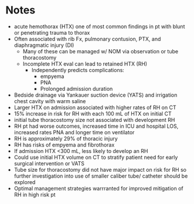 # Notes

- acute hemothorax (HTX) one of most common findings in pt with blunt or penetrating trauma to thorax
- Often associated with rib Fx, pulmonary contusion, PTX, and diaphragmatic injury (DI)
    - Many of these can be managed w/ NOM via observation or tube thoracostomy
    - Incomplete HTX eval can lead to retained HTX (RH)
        - Independently predicts complications:
            - empyema
            - PNA
            - Prolonged admission duration
- Bedside drainage via Yankauer suction device (YATS) and irrigation chest cavity with warm saline
- Larger HTX on admission associated with higher rates of RH on CT
- 15% increase in risk for RH with each 100 mL of HTX on initial CT
- initial tube thoracostomy size not associated with development RH
- RH pt had worse outcomes, increased time in ICU and hospital LOS, increased rates PNA and longer time on ventilator
- RH is approximately 29% of thoracic injury
- RH has risks of empyema and fibrothorax
- If admission HTX <300 mL, less likely to develop an RH
- Could use initial HTX volume on CT to stratify patient need for early surgical intervention or VATS
- Tube size for thoracostomy did not have major impact on risk for RH so further investigation into use of smaller caliber tube/ catheter should be explored
- Optimal management strategies warrranted for improved mitigation of RH in high risk pt